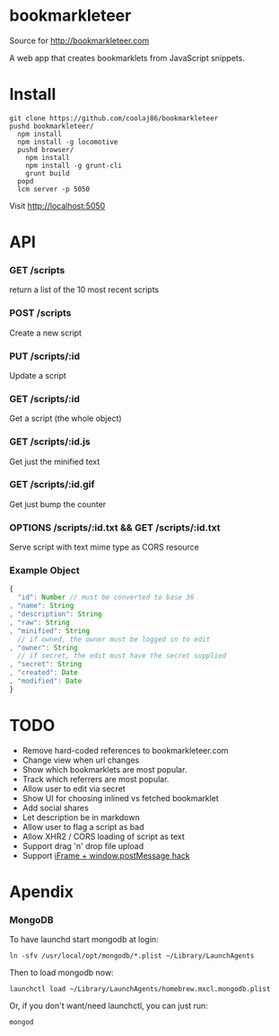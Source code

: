 bookmarkleteer
==============

Source for <http://bookmarkleteer.com>

A web app that creates bookmarklets from JavaScript snippets.

Install
===

    git clone https://github.com/coolaj86/bookmarkleteer
    pushd bookmarkleteer/
      npm install
      npm install -g locomotive
      pushd browser/
        npm install
        npm install -g grunt-cli
        grunt build
      popd
      lcm server -p 5050

Visit <http://localhost:5050>


API
===

### GET /scripts

return a list of the 10 most recent scripts

### POST /scripts

Create a new script

### PUT /scripts/:id

Update a script

### GET /scripts/:id

Get a script (the whole object)

### GET /scripts/:id.js

Get just the minified text

### GET /scripts/:id.gif

Get just bump the counter

### OPTIONS /scripts/:id.txt && GET /scripts/:id.txt

Serve script with text mime type as CORS resource 

### Example Object

```javascript
{
  "id": Number // must be converted to base 36
, "name": String
, "description": String
, "raw": String
, "minified": String
  // if owned, the owner must be logged in to edit
, "owner": String
  // if secret, the edit must have the secret supplied
, "secret": String
, "created": Date
, "modified": Date
}
```

TODO
===

* Remove hard-coded references to bookmarkleteer.com
* Change view when url changes
* Show which bookmarklets are most popular.
* Track which referrers are most popular.
* Allow user to edit via secret
* Show UI for choosing inlined vs fetched bookmarklet
* Add social shares
* Let description be in markdown
* Allow user to flag a script as bad
* Allow XHR2 / CORS loading of script as text
* Support drag 'n' drop file upload
* Support [iFrame + window.postMessage hack](http://blog.coolaj86.com/articles/how-to-get-around-latest-browser-security-measures/)

Apendix
===

### MongoDB

To have launchd start mongodb at login:

    ln -sfv /usr/local/opt/mongodb/*.plist ~/Library/LaunchAgents

Then to load mongodb now:

    launchctl load ~/Library/LaunchAgents/homebrew.mxcl.mongodb.plist

Or, if you don't want/need launchctl, you can just run:

    mongod
